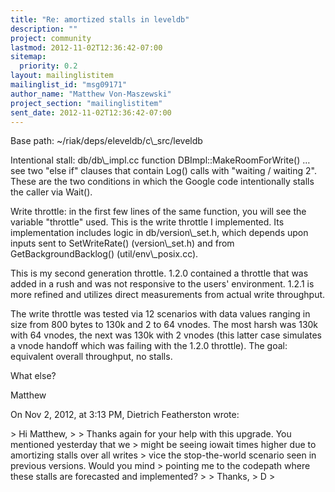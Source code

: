 ```yaml
---
title: "Re: amortized stalls in leveldb"
description: ""
project: community
lastmod: 2012-11-02T12:36:42-07:00
sitemap:
  priority: 0.2
layout: mailinglistitem
mailinglist_id: "msg09171"
author_name: "Matthew Von-Maszewski"
project_section: "mailinglistitem"
sent_date: 2012-11-02T12:36:42-07:00
---
```



Base path: ~/riak/deps/eleveldb/c\\_src/leveldb

Intentional stall: db/db\\_impl.cc function DBImpl::MakeRoomForWrite() … see 
two "else if" clauses that contain Log() calls with "waiting / waiting 2". 
These are the two conditions in which the Google code intentionally stalls the 
caller via Wait(). 

Write throttle: in the first few lines of the same function, you will see the 
variable "throttle" used. This is the write throttle I implemented. Its 
implementation includes logic in db/version\\_set.h, which depends upon inputs 
sent to SetWriteRate() (version\\_set.h) and from GetBackgroundBacklog() 
(util/env\\_posix.cc).

This is my second generation throttle. 1.2.0 contained a throttle that was 
added in a rush and was not responsive to the users' environment. 1.2.1 is 
more refined and utilizes direct measurements from actual write throughput.

The write throttle was tested via 12 scenarios with data values ranging in size 
from 800 bytes to 130k and 2 to 64 vnodes. The most harsh was 130k with 64 
vnodes, the next was 130k with 2 vnodes (this latter case simulates a vnode 
handoff which was failing with the 1.2.0 throttle). The goal: equivalent 
overall throughput, no stalls.

What else?

Matthew

On Nov 2, 2012, at 3:13 PM, Dietrich Featherston wrote:

&gt; Hi Matthew,
&gt; 
&gt; Thanks again for your help with this upgrade. You mentioned yesterday that we 
&gt; might be seeing iowait times higher due to amortizing stalls over all writes 
&gt; vice the stop-the-world scenario seen in previous versions. Would you mind 
&gt; pointing me to the codepath where these stalls are forecasted and implemented?
&gt; 
&gt; Thanks,
&gt; D
&gt; 
